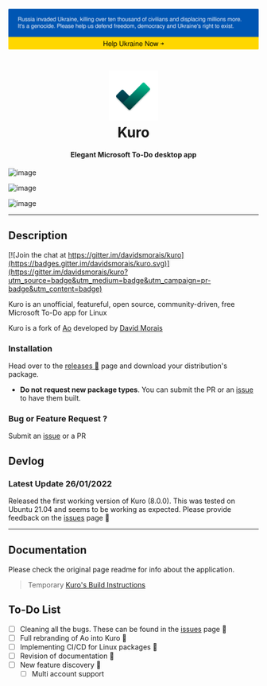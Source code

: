 [![Stand With Ukraine](https://raw.githubusercontent.com/vshymanskyy/StandWithUkraine/main/banner2-direct.svg)](https://vshymanskyy.github.io/StandWithUkraine)
<h1 align="center">
  <img src="docs/media/logo.png" width="20%"><br/>Kuro
</h1>

<h4 align="center">
  Elegant Microsoft To-Do desktop app
</h4>

![image](https://user-images.githubusercontent.com/22729436/159135778-2fa419d6-a264-4d57-9a5a-1bb585dddea0.png)

![image](https://user-images.githubusercontent.com/22729436/154808940-988b29f1-aaf2-41c4-b634-36e03428d383.png)

![image](https://user-images.githubusercontent.com/22729436/154809020-f6ea3349-2355-47e6-944b-532cfc1e400c.png)

****
## Description

[![Join the chat at https://gitter.im/davidsmorais/kuro](https://badges.gitter.im/davidsmorais/kuro.svg)](https://gitter.im/davidsmorais/kuro?utm_source=badge&utm_medium=badge&utm_campaign=pr-badge&utm_content=badge)

Kuro is an unofficial, featureful, open source, community-driven, free Microsoft To-Do app for Linux

Kuro is a fork of [Ao](https://github.com/klaussinani/ao) developed by [David Morais](https://dsmorais.com)

### Installation
Head over to the [releases 🚀](https://github.com/davidsmorais/kuro/releases) page and download your distribution's package.

* **Do not request new package types**. You can submit the PR or an [issue](https://github.com/davidsmorais/kuro/issues) to have them built.

### Bug or Feature Request ?
Submit an [issue](https://github.com/davidsmorais/kuro/issues) or a PR

## Devlog
### Latest Update 26/01/2022
Released the first working version of Kuro (8.0.0). This was tested on Ubuntu 21.04 and seems to be working as expected.
Please provide feedback on the [issues](https://github.com/davidsmorais/kuro/issues) page 🚀

_________________________________________________________

## Documentation
Please check the original page readme for info about the application.
> Temporary
[Kuro's Build Instructions](./docs/build-instructions/index.md)

## To-Do List
- [ ] Cleaning all the bugs. These can be found in the [issues](https://github.com/davidsmorais/kuro/issues) page 🚀
- [ ] Full rebranding of Ao into Kuro 🚀
- [ ] Implementing CI/CD for Linux packages 🚀
- [ ] Revision of documentation 🛑
- [ ] New feature discovery 🛑
  - [ ] Multi account support
